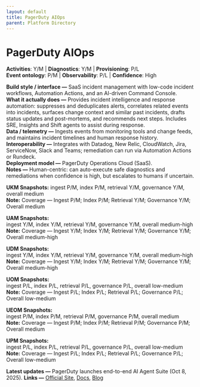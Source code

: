 ```yaml
---
layout: default
title: PagerDuty AIOps
parent: Platform Directory
---
```


# PagerDuty AIOps

**Activities**: Y/M | **Diagnostics**: Y/M | **Provisioning**: P/L  <br>
**Event ontology**: P/M | **Observability**: P/L | **Confidence**: High

**Build style / interface —** SaaS incident management with low-code incident workflows, Automation Actions, and an AI-driven Command Console.  
**What it actually does —** Provides incident intelligence and response automation: suppresses and deduplicates alerts, correlates related events into incidents, surfaces change context and similar past incidents, drafts status updates and post-mortems, and recommends next steps. Includes SRE, Insights and Shift agents to assist during response.  
**Data / telemetry —** Ingests events from monitoring tools and change feeds, and maintains incident timelines and human response history.  
**Interoperability —** Integrates with Datadog, New Relic, CloudWatch, Jira, ServiceNow, Slack and Teams; remediation can run via Automation Actions or Rundeck.  
**Deployment model —** PagerDuty Operations Cloud (SaaS).  
**Notes —** Human-centric: can auto-execute safe diagnostics and remediations when confidence is high, but escalates to humans if uncertain.

**UKM Snapshots:** 
ingest P/M, index P/M, retrieval Y/M, governance Y/M, overall medium  <br>
**Note:** Coverage — Ingest P/M; Index P/M; Retrieval Y/M; Governance Y/M; Overall medium


**UAM Snapshots:**   
ingest Y/M, index Y/M, retrieval Y/M, governance Y/M, overall medium-high  <br>
**Note:** Coverage — Ingest Y/M; Index Y/M; Retrieval Y/M; Governance Y/M; Overall medium-high


**UDM Snapshots:**   
ingest Y/M, index Y/M, retrieval Y/M, governance Y/M, overall medium-high  <br>
**Note:** Coverage — Ingest Y/M; Index Y/M; Retrieval Y/M; Governance Y/M; Overall medium-high


**UOM Snapshots:**   
ingest P/L, index P/L, retrieval P/L, governance P/L, overall low-medium  <br>
**Note:** Coverage — Ingest P/L; Index P/L; Retrieval P/L; Governance P/L; Overall low-medium


**UEOM Snapshots:**   
ingest P/M, index P/M, retrieval P/M, governance P/M, overall medium  <br>
**Note:** Coverage — Ingest P/M; Index P/M; Retrieval P/M; Governance P/M; Overall medium


**UPM Snapshots:**   
ingest P/L, index P/L, retrieval P/L, governance P/L, overall low-medium  <br>
**Note:** Coverage — Ingest P/L; Index P/L; Retrieval P/L; Governance P/L; Overall low-medium


**Latest updates —** PagerDuty launches end-to-end AI Agent Suite (Oct 8, 2025).
**Links —** [Official Site](https://www.pagerduty.com/platform/aiops/), [Docs](https://support.pagerduty.com/main/docs/aiops), [Blog](https://www.pagerduty.com/resources/aiops/learn/what-is-aiops/)
